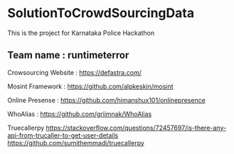# SolutionToCrowdSourcingData
This is the project for Karnataka Police Hackathon
## Team name : runtimeterror

Crowsourcing Website : https://defastra.com/

Mosint Framework : https://github.com/alpkeskin/mosint

Online Presense : https://github.com/himanshux101/onlinepresence

WhoAlias : https://github.com/griimnak/WhoAlias

Truecallerpy
https://stackoverflow.com/questions/72457697/is-there-any-api-from-trucaller-to-get-user-details
https://github.com/sumithemmadi/truecallerpy